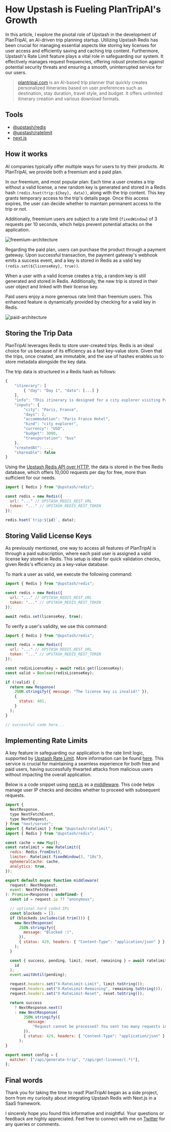 # How Upstash is Fueling PlanTripAI's Growth

In this article, I explore the pivotal role of Upstash in the development of PlanTripAI, an AI-driven trip planning startup. Utilizing Upstash Redis has been crucial for managing essential aspects like storing key licenses for user access and efficiently saving and caching trip content. Furthermore, Upstash's Rate Limit feature plays a vital role in safeguarding our system. It effectively manages request frequencies, offering robust protection against potential security threats and ensuring a smooth, uninterrupted service for our users.

> [plantripai.com](https://plantripai.com/) is an AI-based trip planner that quickly creates personalized itineraries based on user preferences such as destination, stay duration, travel style, and budget. It offers unlimited itinerary creation and various download formats.

## Tools

- [@upstash/redis](https://github.com/upstash/upstash-redis)
- [@upstash/ratelimit](https://github.com/upstash/ratelimit)
- [next.js](https://github.com/vercel/next.js)

## How it works

AI companies typically offer multiple ways for users to try their products. At PlanTripAI, we provide both a freemium and a paid plan.

In our freemium, and most popular plan: Each time a user creates a trip without a valid license, a new random key is generated and stored in a Redis hash `(redis.hset(trip:${key}, data))`, along with the trip content. This key grants temporary access to the trip's details page. Once this access expires, the user can decide whether to maintain permanent access to the trip or not.

Additionally, freemium users are subject to a rate limit (`fixedWindow`) of 3 requests per 10 seconds, which helps prevent potential attacks on the application.

![freemium-architecture](./freemium-architecture.png)

Regarding the paid plan, users can purchase the product through a payment gateway. Upon successful transaction, the payment gateway's webhook emits a success event, and a key is stored in Redis as a valid key `(redis.set(${licenseKey}, true))`.

When a user with a valid license creates a trip, a random key is still generated and stored in Redis. Additionally, the new trip is stored in their user object and linked with their license key.

Paid users enjoy a more generous rate limit than freemium users. This enhanced feature is dynamically provided by checking for a valid key in Redis.

![paid-architecture](./paid-architecture.png)

## Storing the Trip Data

PlanTripAI leverages Redis to store user-created trips. Redis is an ideal choice for us because of its efficiency as a fast key-value store. Given that the trips, once created, are immutable, and the use of hashes enables us to store metadata alongside the key data.

The trip data is structured in a Redis hash as follows:

```js
{
    "itinerary": [
        { "day": "Day 1", "data": [...] }
    ],
    "info": "This itinerary is designed for a city explorer visiting Paris, France for 2 days.",
    "inputs": {
        "city": "Paris, France",
        "days": 2,
        "accommodation": "Paris France Hotel",
        "kind": "city explorer",
        "currency": "USD",
        "budget": 3000,
        "transportation": "bus"
    },
    "createdAt": ...,
    "shareable": false
}
```

Using the [Upstash Redis API over HTTP](https://upstash.com/docs/redis/features/restapi), the data is stored in the free Redis database, which offers 10,000 requests per day for free, more than sufficient for our needs.

```js
import { Redis } from "@upstash/redis";

const redis = new Redis({
  url: "..." // UPSTASH_REDIS_REST_URL
  token: "..." // UPSTASH_REDIS_REST_TOKEN
});

redis.hset(`trip:${id}`, data);
```

## Storing Valid License Keys

As previously mentioned, one way to access all features of PlanTripAI is through a paid subscription, where each paid user is assigned a valid license key stored in Redis. This setup is ideal for quick validation checks, given Redis's efficiency as a key-value database.

To mark a user as valid, we execute the following command:

```js
import { Redis } from "@upstash/redis";

const redis = new Redis({
  url: "..." // UPSTASH_REDIS_REST_URL
  token: "..." // UPSTASH_REDIS_REST_TOKEN
});

await redis.set(licenseKey, true);
```

To verify a user's validity, we use this command:

```js
import { Redis } from "@upstash/redis";

const redis = new Redis({
  url: "..." // UPSTASH_REDIS_REST_URL
  token: "..." // UPSTASH_REDIS_REST_TOKEN
});

const redisLicenseKey = await redis.get(licenseKey);
const valid = Boolean(redisLicenseKey);

if (!valid) {
  return new Response(
    JSON.stringify({ message: "The license key is invalid!" }),
    {
      status: 401,
    }
  );
}

// successful code here...

```

## Implementing Rate Limits

A key feature in safeguarding our application is the rate limit logic, supported by [Upstash Rate Limit](https://github.com/upstash/ratelimit). More information can be found [here](https://upstash.com/blog/ratelimit-dashboard). This service is crucial for maintaining a seamless experience for both free and paid users, having successfully thwarted attacks from malicious users without impacting the overall application.

Below is a code snippet using [next.js](https://nextjs.org/blog/next-13) as a [middleware](https://nextjs.org/docs/app/building-your-application/routing/middleware). This code helps manage user IP checks and decides whether to proceed with subsequent requests.

```js
import {
  NextResponse,
  type NextFetchEvent,
  type NextRequest,
} from "next/server";
import { Ratelimit } from "@upstash/ratelimit";
import { Redis } from "@upstash/redis";

const cache = new Map();
const ratelimit = new Ratelimit({
  redis: Redis.fromEnv(),
  limiter: Ratelimit.fixedWindow(3, "10s"),
  ephemeralCache: cache,
  analytics: true,
});

export default async function middleware(
  request: NextRequest,
  event: NextFetchEvent
): Promise<Response | undefined> {
  const id = request.ip ?? "anonymous";

  // optional hard coded IPs
  const blockeds = [];
  if (blockeds.includes(id.trim())) {
    new NextResponse(
      JSON.stringify({
        message: "Blocked :)",
      }),
      { status: 429, headers: { "Content-Type": "application/json" } }
    );
  }

  const { success, pending, limit, reset, remaining } = await ratelimit.limit(
    id
  );
  event.waitUntil(pending);

  request.headers.set("X-RateLimit-Limit", limit.toString());
  request.headers.set("X-RateLimit-Remaining", remaining.toString());
  request.headers.set("X-RateLimit-Reset", reset.toString());

  return success
    ? NextResponse.next()
    : new NextResponse(
        JSON.stringify({
          message:
            "Request cannot be processed! You sent too many requests in a given amount of time.",
        }),
        { status: 429, headers: { "Content-Type": "application/json" } }
      );
}

export const config = {
  matcher: ["/api/generate-trip", "/api/get-license/(.*)"],
};
```

## Final words

Thank you for taking the time to read! PlanTripAI began as a side project, born from my curiosity about integrating Upstash Redis with Next.js in a SaaS framework.

I sincerely hope you found this informative and insightful. Your questions or feedback are highly appreciated. Feel free to connect with me on [Twitter](https://twitter.com/murillodmiranda) for any queries or comments.
